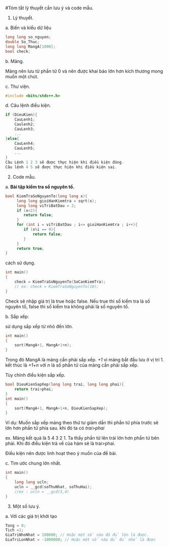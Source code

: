#Tóm tắt lý thuyết cần lưu ý và code mẫu.

1.  Lý thuyết.

a.  Biến và kiểu dữ liệu

```cpp
long long so_nguyen;
double So_Thuc;
long long MangA[1000];
bool check;
```

b. Mảng.

Mảng nên lưu từ phần tử 0 và nên được khai báo lớn hơn kích thương mong muốn một chút.

c. Thư viện.

```cpp
#include <bits/stdc++.h>
```
d. Câu lệnh điều kiện.
```cpp
if (DieuKien){
    CauLenh1;
    Caulenh2;
    CauLenh3;
    ...
}else{
    CauLenh4;
    CauLenh5;
    ...
}
Câu Lệnh 1 2 3 sẽ được thực hiện khi điều kiện đúng.
Câu lệnh 4 5 sẽ được thực hiện khi điều kiện sai.
```

2. Code mẫu.

a. **Bài tập kiểm tra số nguyên tố.**

```cpp
bool KiemTraSoNguyenTo(long long x){
     long long gioiHanKiemtra = sqrt(x);
     long long viTriBatDau = 2;
     if (x<2){
        return false;
     }
     for (int i = viTriBatDau ; i<= gioiHanKiemtra ; i++){
        if (x%i == 0){
            return false;
        }
     }
     return true;
}
```

cách sử dụng.

```cpp
int main()
{
    check = KiemTraSoNguyenTo(SoCanKiemTra);
    // ex: check = KiemTraSoNguyenTo(10);
}
```
Check sẽ nhập giá trị là true hoặc false. Nếu true thì số kiểm tra là số nguyên tố, false thì số kiểm tra không phải là số nguyên tố.

b. Sắp xếp:

sử dụng sắp xếp từ nhỏ đến lớn.

```cpp
int main()
{
    sort(MangA+1, MangA+1+n);
}
```

Trong đó MangA là mảng cần phải sắp xếp. *+1* vì mảng bắt đầu lưu ở vị trí 1. 
kết thúc là *+1+n* với *n* là số phần tử của mảng cần phải sắp xếp.


Tùy chỉnh điều kiện sắp xếp.
```cpp
bool DieuKienSapXep(long long trai, long long phai){
    return trai>phai;
}
int main()
{
    sort(MangA+1, MangA+1+n, DieuKienSapXep);
}
```

Ví dụ: Muốn sắp xếp mảng theo thứ tư giảm dần thì phần tử phía trước sẽ lớn hơn phần tử phía sau. khi đó ta có *trai*>*phai*

ex. Mảng kết quả là 5 4 3 2 1. Ta thấy phần tử lên trái lớn hơn phần từ bên phải. Khi đó điều kiện trả về của hàm sẽ là trai>phai.

Điều kiện nên được linh hoạt theo ý muốn của đề bài.

c. Tìm ước chung lớn nhất.

```c++
int main()
{
    long long ucln;
    ucln = __gcd(soThuNhat, soThuHai);
    //ex : ucln = __gcd(3,4)
}
```


3. Một số lưu ý.

a. Với các giá trị khởi tạo 
```cpp
Tong = 0; 
Tich =1;
GiaTriNhoNhat = 100000; // Hoặc một số nào đó đủ lớn là được.
GiaTriLonNhat = -1000000; // Hoặc một số nào đủ đủ nhỏ là được
```




